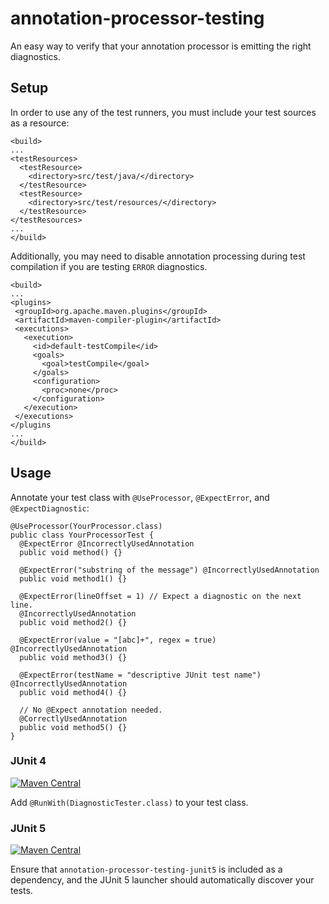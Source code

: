 # annotation-processor-testing

An easy way to verify that your annotation processor is emitting the right
diagnostics.

## Setup
In order to use any of the test runners, you must include your test sources as a
resource:
```
<build>
...
<testResources>
  <testResource>
    <directory>src/test/java/</directory>
  </testResource>
  <testResource>
    <directory>src/test/resources/</directory>
  </testResource>
</testResources>
...
</build>
```

Additionally, you may need to disable annotation processing during test
compilation if you are testing `ERROR` diagnostics.

```
<build>
...
<plugins>
 <groupId>org.apache.maven.plugins</groupId>
 <artifactId>maven-compiler-plugin</artifactId>
 <executions>
   <execution>
     <id>default-testCompile</id>
     <goals>
       <goal>testCompile</goal>
     </goals>
     <configuration>
       <proc>none</proc>
     </configuration>
   </execution>
 </executions>
</plugins
...
</build>
```

## Usage
Annotate your test class with `@UseProcessor`, `@ExpectError`, and
`@ExpectDiagnostic`:

```
@UseProcessor(YourProcessor.class)
public class YourProcessorTest {
  @ExpectError @IncorrectlyUsedAnnotation
  public void method() {}

  @ExpectError("substring of the message") @IncorrectlyUsedAnnotation
  public void method1() {}

  @ExpectError(lineOffset = 1) // Expect a diagnostic on the next line.
  @IncorrectlyUsedAnnotation
  public void method2() {}

  @ExpectError(value = "[abc]+", regex = true) @IncorrectlyUsedAnnotation
  public void method3() {}

  @ExpectError(testName = "descriptive JUnit test name") @IncorrectlyUsedAnnotation
  public void method4() {}

  // No @Expect annotation needed.
  @CorrectlyUsedAnnotation
  public void method5() {}
}
```

### JUnit 4
[![Maven Central][junit4-img]][junit4-link]

Add `@RunWith(DiagnosticTester.class)` to your test class.

### JUnit 5
[![Maven Central][junit5-img]][junit5-link]

Ensure that `annotation-processor-testing-junit5` is included as a dependency,
and the JUnit 5 launcher should automatically discover your tests.

[junit4-img]: https://maven-badges.herokuapp.com/maven-central/name.falgout.jeffrey.testing/annotation-processor-testing-junit4/badge.svg
[junit4-link]: https://maven-badges.herokuapp.com/maven-central/name.falgout.jeffrey.testing/annotation-processor-testing-junit4
[junit5-img]: https://maven-badges.herokuapp.com/maven-central/name.falgout.jeffrey.testing/annotation-processor-testing-junit5/badge.svg
[junit5-link]: https://maven-badges.herokuapp.com/maven-central/name.falgout.jeffrey.testing/annotation-processor-testing-junit5
